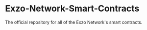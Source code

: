 # Exzo-Network-Smart-Contracts
The official repository for all of the Exzo Network's smart contracts.
